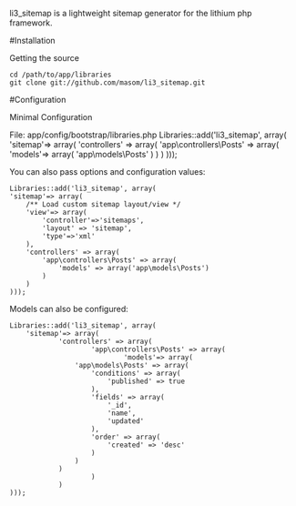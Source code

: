 li3_sitemap is a lightweight sitemap generator for the lithium php framework.

#Installation

Getting the source

    cd /path/to/app/libraries
    git clone git://github.com/masom/li3_sitemap.git


#Configuration

Minimal Configuration

File: app/config/bootstrap/libraries.php
    Libraries::add('li3_sitemap', array(
	'sitemap'=> array(
		'controllers' => array(
			'app\controllers\Posts' => array(
				'models'=> array(
					'app\models\Posts'
				)
			)
		)
    )));

You can also pass options and configuration values:

    Libraries::add('li3_sitemap', array(
	'sitemap'=> array(
		/** Load custom sitemap layout/view */
		'view'=> array(
			'controller'=>'sitemaps',
			'layout' => 'sitemap',
			'type'=>'xml'
		),
		'controllers' => array(
			'app\controllers\Posts' => array(
				'models' => array('app\models\Posts')
			)
		)
    )));



Models can also be configured:

    Libraries::add('li3_sitemap', array(
        'sitemap'=> array(
                'controllers' => array(
                        'app\controllers\Posts' => array(
                                'models'=> array(
					'app\models\Posts' => array(
						'conditions' => array(
							'published' => true
						),
						'fields' => array(
							'_id',
							'name',
							'updated'
						),
						'order' => array(
							'created' => 'desc'
						)
					)
				)
                        )
                )
    )));
